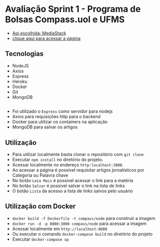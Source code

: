 # Avaliação Sprint 1 - Programa de Bolsas Compass.uol e UFMS
* [Api escolhida: MediaStack](https://mediastack.com/documentation)
* [clique aqui para acessar a página](https://compass-desafio.herokuapp.com)


## Tecnologias
- NodeJS
- Axios
- Express
- Heroku
- Docker
- Git
- MongoDB

## 
- Foi utilizado o `Express` como servidor para nodejs
- Axios para requisições http para o backend
- Docker para utilizar os containers na aplicação
- MongoDB para salvar os artigos


## Utilização
- Para utilizar localmente basta clonar o repositório com `git clone`
- Executar `npm install` no diretório do projeto.
- Acessar localmente no endereço `http:localhost:3000`.
- Ao acessar a página é possível requisitar artigos jornalísticos por Categoria ou Palavra chave
- No botão `Leia Mais` é possível acessar o link para a matéria
- No botão `Salvar` é possível salvar o link na lista de links
- O botão `Lista` da acesso a lista de links salvos pelo usuário

## Utilização com Docker

- `docker build -f Dockerfile -t compass/node` para construir a imagem
- `docker run -d -p 8080:3000 compass/node` para acessar a imagem
- Acessar localmente em `http://localhost:8080`
- Ou executar o comando `docker-compose build` no diretório do projeto
- Executar `docker-compose up`
